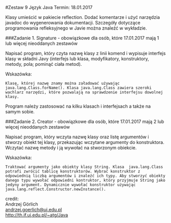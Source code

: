 #Zestaw 9
Język Java
Termin: 18.01.2017

Klasy umieścić w pakiecie reflection.
Dodać komentarze i użyć narzędzia javadoc do wygenerowania dokumentacji.
Szczegóły dotyczące programowania refleksyjnego w Javie można znaleźć w wykładzie.

###Zadanie 1. Signature - obowiązkowe dla osób, które 17.01.2017 mają 1 lub więcej nieoddanych zestawów

Napisać program, który czyta nazwę klasy z linii komend i wypisuje interfejs klasy w składni Javy (interfejs lub klasa, modyfikatory, konstruktory, metody, pola; pominąć ciała metod).

Wskazówka: 
```
Klasę, której nazwę znamy można załadować używając  java.lang.Class.forName(). Klasa java.lang.Class zawiera szeroki wachlarz narzędzi, które pozwalają na sprawdzenie interfejsu dowolnej klasy.
```
Program należy zastosować na kilku klasach i interfejsach a także na samym sobie.

###Zadanie 2. Creator - obowiązkowe dla osób, które 17.01.2017 mają 2 lub więcej nieoddanych zestawów

Napisać program, który wczyta nazwę klasy oraz listę argumentów i stworzy obiekt tej klasy, przekazując wczytane argumenty do konstruktora. Wczytać nazwę metody i ją wywołać na stworzonym obiekcie.

Wskazówka: 
```
Traktować argumenty jako obiekty klasy String. Klasa  java.lang.Class potrafi zwrócić tablicę konstruktorów. Wybrać konstruktor z odpowiednią liczbą argumentów i znaleźć ich typy. Aby stworzyć obiekty danego typu wywołać odpowiedni kontruktor, który przyjmuje String jako jedyny argument. Dynamicznie wywołać konstruktor używając  java.lang.reflect.Constructor.newInstance().
```

credit:   
Andrzej Görlich   
andrzej.goerlich@uj.edu.pl   
http://th.if.uj.edu.pl/~atg/Java

